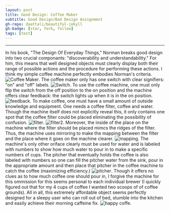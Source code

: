 ```yaml
---
layout: post
title: Good Design: Coffee Maker
subtitle: Good Design/Bad Design Assignment 
gh-repo: daattali/beautiful-jekyll
gh-badge: [star, fork, follow]
tags: [test]
---
```

---
In his book, "The Design Of Everyday Things," Norman breaks good design into two crucial componants: "discoverability and understandability." For him, this means that well designed objects must clearly display both their range of possible actions and the procedure for performing these actions. I think my simple coffee machine perfectly embodies Norman's criteria. 
![Coffee Maker](https://github.com/amiller13/amiller13.github.io/blob/master/_posts/IMG_0828.jpg).
The coffee maker only has one switch with clear signifiers: "on" and "off" labels. 
![Switch](https://github.com/amiller13/amiller13.github.io/blob/master/_posts/IMG_0834.jpg).
To use the coffee machine, one must only flip the switch from the off position to the on position and the machine offers clear feedback: the switch lights up when it is in the on position. 
![feedback](https://github.com/amiller13/amiller13.github.io/blob/master/_posts/IMG_0835.jpg).
To make coffee, one must have a small amount of outside knowledge and equipment. One needs a coffee filter, coffee and water. Though the machine itself does not explicitly reveal this, it only contains one spot that the coffee filter could be placed eliminating the possibility of confusion. 
![filter](https://github.com/amiller13/amiller13.github.io/blob/master/_posts/IMG_0829.jpg).
![filter2](https://github.com/amiller13/amiller13.github.io/blob/master/_posts/IMG_0830.jpg).
Moreover, the inside of the place on the machine where the filter should be placed mimcs the ridges of the filter. Thus, the machine uses mirroring to make the mapping between the filter and the place where it goes on the machine clearer. 
![mapping](https://github.com/amiller13/amiller13.github.io/blob/master/_posts/IMG_0831.jpg).
The machine's only other oriface clearly must be used for water and is labeled with numbers to show how much water to pour in to make a specific numbers of cups. The pitcher that eventually holds the coffee is also labeled with numbers so one can fill the pitcher water from the sink, pour in the appropriate amount and then place that pitcher in the coffee machine to catch the coffee (maximizing efficiency.) 
![pitcher](https://github.com/amiller13/amiller13.github.io/blob/master/_posts/IMG_0832.jpg).
Though it offers no clues as to how much coffee one should pour in, I forgive the machine for this ommission for this seems personal to each individual brewer (I quickly figured out that for my 4 cups of coffee I wanted two scoops of of coffee grounds). All in all, this extremely affordable object seems perfectly designed for a sleepy user who can roll out of bed, stumble into the kitchen and easily achieve their morning caffeine fix. 
![happy coffe](https://github.com/amiller13/amiller13.github.io/blob/master/_posts/IMG_0716.jpg).
